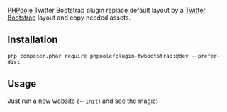 [PHPoole](http://github.com/Narno/PHPoole/) Twitter Bootstrap plugin replace default layout by a [Twitter Bootstrap](http://getbootstrap.com) layout
and copy needed assets.

Installation
------------

    php composer.phar require phpoole/plugin-twbootstrap:@dev --prefer-dist


Usage
-----

Just run a new website (```--init```) and see the magic!
